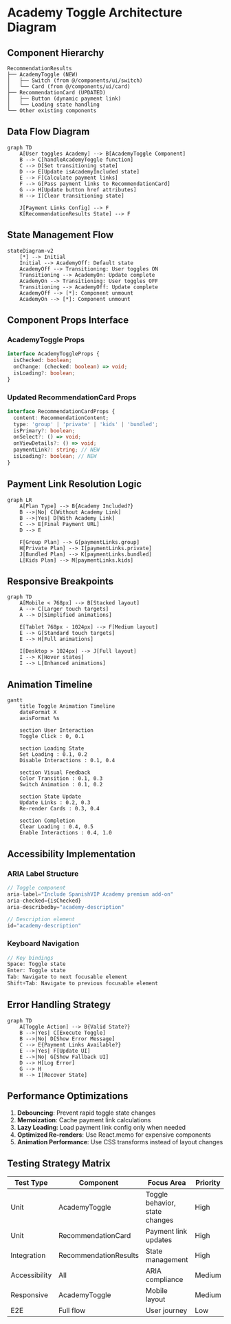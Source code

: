 # Academy Toggle Architecture Diagram

## Component Hierarchy

```
RecommendationResults
├── AcademyToggle (NEW)
│   ├── Switch (from @/components/ui/switch)
│   └── Card (from @/components/ui/card)
├── RecommendationCard (UPDATED)
│   ├── Button (dynamic payment link)
│   └── Loading state handling
└── Other existing components
```

## Data Flow Diagram

```mermaid
graph TD
    A[User toggles Academy] --> B[AcademyToggle Component]
    B --> C[handleAcademyToggle function]
    C --> D[Set transitioning state]
    D --> E[Update isAcademyIncluded state]
    E --> F[Calculate payment links]
    F --> G[Pass payment links to RecommendationCard]
    G --> H[Update button href attributes]
    H --> I[Clear transitioning state]
    
    J[Payment Links Config] --> F
    K[RecommendationResults State] --> F
```

## State Management Flow

```mermaid
stateDiagram-v2
    [*] --> Initial
    Initial --> AcademyOff: Default state
    AcademyOff --> Transitioning: User toggles ON
    Transitioning --> AcademyOn: Update complete
    AcademyOn --> Transitioning: User toggles OFF
    Transitioning --> AcademyOff: Update complete
    AcademyOff --> [*]: Component unmount
    AcademyOn --> [*]: Component unmount
```

## Component Props Interface

### AcademyToggle Props
```typescript
interface AcademyToggleProps {
  isChecked: boolean;
  onChange: (checked: boolean) => void;
  isLoading?: boolean;
}
```

### Updated RecommendationCard Props
```typescript
interface RecommendationCardProps {
  content: RecommendationContent;
  type: 'group' | 'private' | 'kids' | 'bundled';
  isPrimary?: boolean;
  onSelect?: () => void;
  onViewDetails?: () => void;
  paymentLink?: string; // NEW
  isLoading?: boolean; // NEW
}
```

## Payment Link Resolution Logic

```mermaid
graph LR
    A[Plan Type] --> B{Academy Included?}
    B -->|No| C[Without Academy Link]
    B -->|Yes| D[With Academy Link]
    C --> E[Final Payment URL]
    D --> E
    
    F[Group Plan] --> G[paymentLinks.group]
    H[Private Plan] --> I[paymentLinks.private]
    J[Bundled Plan] --> K[paymentLinks.bundled]
    L[Kids Plan] --> M[paymentLinks.kids]
```

## Responsive Breakpoints

```mermaid
graph TD
    A[Mobile < 768px] --> B[Stacked layout]
    A --> C[Larger touch targets]
    A --> D[Simplified animations]
    
    E[Tablet 768px - 1024px] --> F[Medium layout]
    E --> G[Standard touch targets]
    E --> H[Full animations]
    
    I[Desktop > 1024px] --> J[Full layout]
    I --> K[Hover states]
    I --> L[Enhanced animations]
```

## Animation Timeline

```mermaid
gantt
    title Toggle Animation Timeline
    dateFormat X
    axisFormat %s
    
    section User Interaction
    Toggle Click : 0, 0.1
    
    section Loading State
    Set Loading : 0.1, 0.2
    Disable Interactions : 0.1, 0.4
    
    section Visual Feedback
    Color Transition : 0.1, 0.3
    Switch Animation : 0.1, 0.2
    
    section State Update
    Update Links : 0.2, 0.3
    Re-render Cards : 0.3, 0.4
    
    section Completion
    Clear Loading : 0.4, 0.5
    Enable Interactions : 0.4, 1.0
```

## Accessibility Implementation

### ARIA Label Structure
```typescript
// Toggle component
aria-label="Include SpanishVIP Academy premium add-on"
aria-checked={isChecked}
aria-describedby="academy-description"

// Description element
id="academy-description"
```

### Keyboard Navigation
```typescript
// Key bindings
Space: Toggle state
Enter: Toggle state
Tab: Navigate to next focusable element
Shift+Tab: Navigate to previous focusable element
```

## Error Handling Strategy

```mermaid
graph TD
    A[Toggle Action] --> B{Valid State?}
    B -->|Yes| C[Execute Toggle]
    B -->|No| D[Show Error Message]
    C --> E{Payment Links Available?}
    E -->|Yes| F[Update UI]
    E -->|No| G[Show Fallback UI]
    D --> H[Log Error]
    G --> H
    H --> I[Recover State]
```

## Performance Optimizations

1. **Debouncing**: Prevent rapid toggle state changes
2. **Memoization**: Cache payment link calculations
3. **Lazy Loading**: Load payment link config only when needed
4. **Optimized Re-renders**: Use React.memo for expensive components
5. **Animation Performance**: Use CSS transforms instead of layout changes

## Testing Strategy Matrix

| Test Type | Component | Focus Area | Priority |
|-----------|-----------|-------------|----------|
| Unit | AcademyToggle | Toggle behavior, state changes | High |
| Unit | RecommendationCard | Payment link updates | High |
| Integration | RecommendationResults | State management | High |
| Accessibility | All | ARIA compliance | Medium |
| Responsive | AcademyToggle | Mobile layout | Medium |
| E2E | Full flow | User journey | Low |